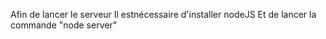Afin de lancer le serveur
Il estnécessaire d'installer nodeJS
Et de lancer la commande "node server"
